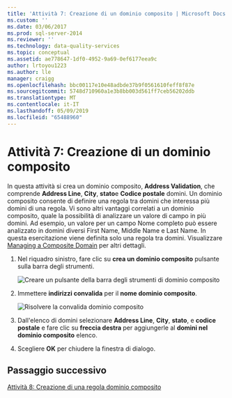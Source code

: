 ```yaml
---
title: 'Attività 7: Creazione di un dominio composito | Microsoft Docs'
ms.custom: ''
ms.date: 03/06/2017
ms.prod: sql-server-2014
ms.reviewer: ''
ms.technology: data-quality-services
ms.topic: conceptual
ms.assetid: ae778647-1df0-4952-9a69-0ef6177eea9c
author: lrtoyou1223
ms.author: lle
manager: craigg
ms.openlocfilehash: bbc00117e10e48adbde37b9f0561610feff8f87e
ms.sourcegitcommit: 5748d710960a1e3b8bb003d561ff7ceb56202ddb
ms.translationtype: MT
ms.contentlocale: it-IT
ms.lasthandoff: 05/09/2019
ms.locfileid: "65488960"
---
```

# <a name="task-7-creating-a-composite-domain"></a>Attività 7: Creazione di un dominio composito
  In questa attività si crea un dominio composito, **Address Validation**, che comprende **Address Line**, **City**, **stato**e  **Codice postale** domini. Un dominio composito consente di definire una regola tra domini che interessa più domini di una regola. Vi sono altri vantaggi correlati a un dominio composito, quale la possibilità di analizzare un valore di campo in più domini.  Ad esempio, un valore per un campo Nome completo può essere analizzato in domini diversi First Name, Middle Name e Last Name. In questa esercitazione viene definita solo una regola tra domini. Visualizzare [Managing a Composite Domain](https://msdn.microsoft.com/library/hh510399.aspx) per altri dettagli.  
  
1.  Nel riquadro sinistro, fare clic su **crea un dominio composito** pulsante sulla barra degli strumenti.  
  
     ![Creare un pulsante della barra degli strumenti di dominio composito](../../2014/tutorials/media/et-creatingacompositedomain-01.jpg "creare un pulsante della barra degli strumenti di dominio composito")  
  
2.  Immettere **indirizzi convalida** per il **nome dominio composito**.  
  
     ![Risolvere la convalida dominio composito](../../2014/tutorials/media/et-creatingacompositedomain-02.jpg "risolvere la convalida dominio composito")  
  
3.  Dall'elenco di domini selezionare **Address Line**, **City**, **stato**, e **codice postale** e fare clic su **freccia destra** per aggiungerle al **domini nel dominio composito** elenco.  
  
4.  Scegliere **OK** per chiudere la finestra di dialogo.  
  
## <a name="next-step"></a>Passaggio successivo  
 [Attività 8: Creazione di una regola dominio composito](../../2014/tutorials/task-8-creating-a-composite-domain-rule.md)  
  
  
